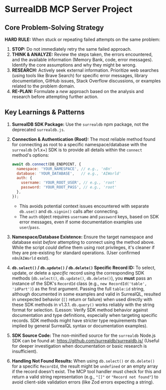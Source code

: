 # SurrealDB MCP Server Project

## Core Problem-Solving Strategy

**HARD RULE:** When stuck or repeating failed attempts on the same problem:

1. **STOP:** Do not immediately retry the same failed approach.
2. **THINK & ANALYZE:** Review the steps taken, the errors encountered, and the available information (Memory Bank, code, error messages). Identify the core assumptions and why they might be wrong.
3. **RESEARCH:** Actively seek external information. Prioritize web searches (using tools like Brave Search) for specific error messages, library documentation, GitHub issues, Stack Overflow discussions, or examples related to the problem domain.
4. **RE-PLAN:** Formulate a *new* approach based on the analysis and research before attempting further action.

## Key Learnings & Patterns

1. **SurrealDB SDK Package:** Use the `surrealdb` npm package, not the deprecated `surrealdb.js`.
2. **Connection & Authentication (Root):** The most reliable method found for connecting as root to a specific namespace/database with the `surrealdb` (v1.x+) SDK is to provide all details within the `connect` method's options:

    ```javascript
    await db.connect(DB_ENDPOINT, {
      namespace: 'YOUR_NAMESPACE', // e.g., 'n8n'
      database: 'YOUR_DATABASE',   // e.g., 'AIWorld'
      auth: {
        username: 'YOUR_ROOT_USER', // e.g., 'root'
        password: 'YOUR_ROOT_PASS', // e.g., 'root'
      },
    });
    ```

    * This avoids potential context issues encountered with separate `db.use()` and `db.signin()` calls after connecting.
    * The `auth` object requires `username` and `password` keys, based on SDK error messages, even if some documentation examples use `user`/`pass`.
3. **Namespace/Database Existence:** Ensure the target namespace and database exist *before* attempting to connect using the method above. While the script *could* define them using root privileges, it's cleaner if they are pre-existing for standard operations. (User confirmed `n8n`/`AIWorld` exist).
4. **`db.select()` / `db.update()` / `db.delete()` Specific Record ID:** To select, update, or delete a *specific* record using the corresponding SDK methods (`db.select()`, `db.update()`, `db.delete()`), you **must** pass an instance of the SDK's `RecordId` class (e.g., `new RecordId('table', 'idPart')`) as the first argument. Passing the full `table:id` string, although documented in some examples and valid in SurrealQL, resulted in unexpected behavior (`[]` return or failure) when used directly with these SDK methods in v1.3.1. `db.query()` works reliably with the string format for selection. (Lesson: Verify SDK method behavior against documentation and type definitions, especially when targeting specific records. SDK methods might have stricter type requirements than implied by general SurrealQL syntax or documentation examples).
5. **SDK Source Code:** The non-minified source for the `surrealdb` Node.js SDK can be found at: <https://github.com/surrealdb/surrealdb.js/> (Useful for deeper investigation when documentation or basic research is insufficient).
6. **Handling Not Found Results:** When using `db.select()` or `db.delete()` for a specific `RecordId`, the result might be `undefined` or an empty array if the record doesn't exist. The MCP tool handler must check for this and return a valid string representation (e.g., `"[]"` or `"Record not found"`) to avoid client-side validation errors (like Zod errors expecting a string).
